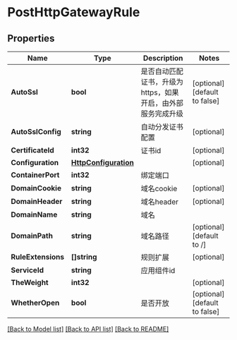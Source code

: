 # PostHttpGatewayRule

## Properties

Name | Type | Description | Notes
------------ | ------------- | ------------- | -------------
**AutoSsl** | **bool** | 是否自动匹配证书，升级为https，如果开启，由外部服务完成升级 | [optional] [default to false]
**AutoSslConfig** | **string** | 自动分发证书配置 | [optional] 
**CertificateId** | **int32** | 证书id | [optional] 
**Configuration** | [**HttpConfiguration**](HTTPConfiguration.md) |  | [optional] 
**ContainerPort** | **int32** | 绑定端口 | 
**DomainCookie** | **string** | 域名cookie | [optional] 
**DomainHeader** | **string** | 域名header | [optional] 
**DomainName** | **string** | 域名 | 
**DomainPath** | **string** | 域名路径 | [optional] [default to /]
**RuleExtensions** | **[]string** | 规则扩展 | [optional] 
**ServiceId** | **string** | 应用组件id | 
**TheWeight** | **int32** |  | [optional] 
**WhetherOpen** | **bool** | 是否开放 | [optional] [default to false]

[[Back to Model list]](../README.md#documentation-for-models) [[Back to API list]](../README.md#documentation-for-api-endpoints) [[Back to README]](../README.md)


